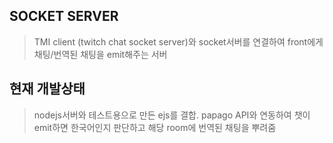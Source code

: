 ## SOCKET SERVER

> TMI client (twitch chat socket server)와 socket서버를 연결하여 front에게 채팅/번역된 채팅을 emit해주는 서버

## 현재 개발상태

> nodejs서버와 테스트용으로 만든 ejs를 결합.
> papago API와 연동하여 챗이 emit하면 한국어인지 판단하고 해당 room에 번역된 채팅을 뿌려줌

